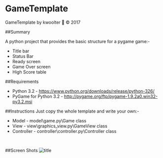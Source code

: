 # GameTemplate
GameTemplate by kwoolter :monkey: :copyright: 2017

##Summary

A python project that provides the basic structure for a pygame game:-
- Title bar
- Status Bar
- Ready screen
- Game Over screen
- High Score table

##Requirements
- Python 3.2 - https://www.python.org/downloads/release/python-326/
- PyGame for Python 3.2 - http://pygame.org/ftp/pygame-1.9.2a0.win32-py3.2.msi

##Instructions
Just copy the whole template and write your own:-
- Model - model\game.py\Game class
- View - view\graphics_view.py\GameView class
- Controller - controller\controller.py\Controller class
<br>

##Screen Shots
<img src="https://github.com/kwoolter/Tower2/blob/master/game_template/screenshots/title.PNG" alt="title">



